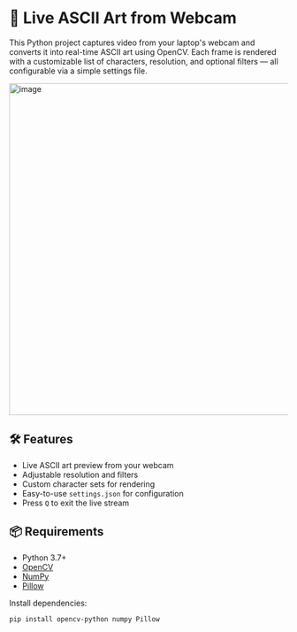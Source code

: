 # 🎥 Live ASCII Art from Webcam

This Python project captures video from your laptop's webcam and converts it into real-time ASCII art using OpenCV. Each frame is rendered with a customizable list of characters, resolution, and optional filters — all configurable via a simple settings file.


<img width="600" alt="image" src="https://github.com/user-attachments/assets/decfdef9-dde5-4575-a31e-e71d4d902eba" />

## 🛠 Features

- Live ASCII art preview from your webcam
- Adjustable resolution and filters
- Custom character sets for rendering
- Easy-to-use `settings.json` for configuration
- Press `Q` to exit the live stream

## 📦 Requirements

- Python 3.7+
- [OpenCV](https://pypi.org/project/opencv-python/)
- [NumPy](https://pypi.org/project/numpy/)
- [Pillow](https://pypi.org/project/Pillow/)

Install dependencies:

```bash
pip install opencv-python numpy Pillow
```
